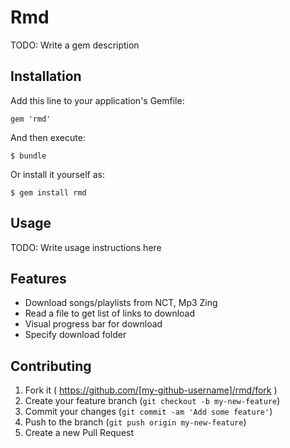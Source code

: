 # Rmd

TODO: Write a gem description

## Installation

Add this line to your application's Gemfile:

    gem 'rmd'

And then execute:

    $ bundle

Or install it yourself as:

    $ gem install rmd

## Usage

TODO: Write usage instructions here

## Features

- Download songs/playlists from NCT, Mp3 Zing
- Read a file to get list of links to download
- Visual progress bar for download
- Specify download folder

## Contributing

1. Fork it ( https://github.com/[my-github-username]/rmd/fork )
2. Create your feature branch (`git checkout -b my-new-feature`)
3. Commit your changes (`git commit -am 'Add some feature'`)
4. Push to the branch (`git push origin my-new-feature`)
5. Create a new Pull Request
